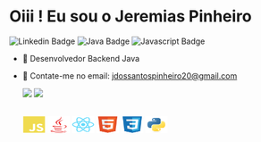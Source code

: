 # Oiii ! Eu sou o Jeremias Pinheiro

![Linkedin Badge](https://img.shields.io/badge/-LinkedIn-blue?style=flat-square&logo=Linkedin&logoColor=white)
![Java Badge](https://img.shields.io/badge/-Java-orange?style=flat-square&logo=java&logoColor=white)
![Javascript Badge](https://img.shields.io/badge/-Javascript-yellow?style=flat-square&logo=javascript&logoColor=white)

- 🔭 Desenvolvedor Backend Java

- 📩 Contate-me no email: jdossantospinheiro20@gmail.com

  ![](https://github-readme-stats.vercel.app/api/top-langs/?username=Jeremias-2000&layout=compact&count_private=true&theme=dracula)
  ![](https://github-readme-stats.vercel.app/api?username=Jeremias-2000&show_icons=true&count_private=true&theme=dracula)
  
  <div style="display: inline_block"><br>
    <img align="center" alt="Js" height="30" width="40" src="https://raw.githubusercontent.com/devicons/devicon/master/icons/javascript/javascript-plain.svg">
    <img align="center" alt="Java" height="30" width="40" src="https://raw.githubusercontent.com/devicons/devicon/master/icons/java/java-plain.svg">
    <img align="center" alt="React" height="30" width="40" src="https://raw.githubusercontent.com/devicons/devicon/master/icons/react/react-original.svg">
    <img align="center" alt="HTML" height="30" width="40" src="https://raw.githubusercontent.com/devicons/devicon/master/icons/html5/html5-original.svg">
    <img align="center" alt="CSS" height="30" width="40" src="https://raw.githubusercontent.com/devicons/devicon/master/icons/css3/css3-original.svg">
    <img align="center" alt="Python" height="30" width="40" src="https://raw.githubusercontent.com/devicons/devicon/master/icons/python/python-original.svg">
 
  </div>

